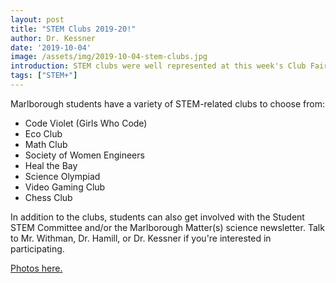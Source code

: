 ```yaml
---
layout: post
title: "STEM Clubs 2019-20!"
author: Dr. Kessner
date: '2019-10-04'
image: /assets/img/2019-10-04-stem-clubs.jpg
introduction: STEM clubs were well represented at this week's Club Fair!
tags: ["STEM+"]
---
```


Marlborough students have a variety of STEM-related clubs to choose from:

* Code Violet (Girls Who Code)
* Eco Club
* Math Club
* Society of Women Engineers
* Heal the Bay
* Science Olympiad
* Video Gaming Club
* Chess Club

In addition to the clubs, students can also get involved with the Student STEM
Committee and/or the Marlborough Matter(s) science newsletter.  Talk to Mr.
Withman, Dr. Hamill, or Dr.  Kessner if you're interested in participating.

[Photos here.](https://photos.app.goo.gl/ZMBF45zS9mpc9vfn6)

